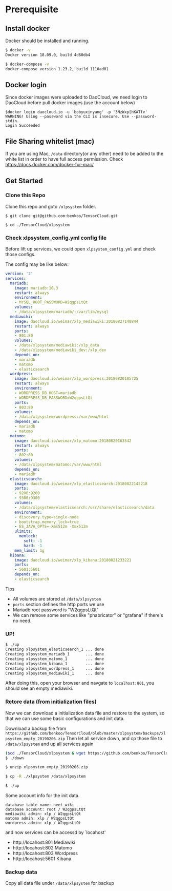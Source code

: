 # Prerequisite
## Install docker

Docker should be installed and running.

```bash
$ docker -v
Docker version 18.09.0, build 4d60db4

$ docker-compose -v
docker-compose version 1.23.2, build 1110ad01
```

## Docker login
Since docker images were uploaded to DaoCloud, we need login to DaoCloud before pull docker images.(use the account below)

```
$docker login daocloud.io -u 'bobyuxinyang' -p '3NzWxp[hKATfv'
WARNING! Using --password via the CLI is insecure. Use --password-stdin.
Login Succeeded
```

## File Sharing whitelist (mac)
If you are using Mac, `/data` directory(or any other) need to be added to the white list in order to have full access permission.
Check https://docs.docker.com/docker-for-mac/

## Get Started

### Clone this Repo

Clone this repo and goto `/xlpsystem` folder.
```
$ git clone git@github.com:benkoo/TensorCloud.git

$ cd ./TensorCloud/xlpsystem
```

### Check xlpsystem_config.yml config file

Before lift up services, we could open `xlpsystem_config.yml` and check those configs.

The config may be like below:

```yml
version: '2'
services:
  mariadb:
    image: mariadb:10.3
    restart: always
    environment:
    - MYSQL_ROOT_PASSWORD=W2qgpsLtQt
    volumes:
    - /data/xlpsystem/mariadb/:/var/lib/mysql
  mediawiki:
    image: daocloud.io/weimar/xlp_mediawiki:20180827140844
    restart: always
    ports:
    - 801:80
    volumes:
    - /data/xlpsystem/mediawiki:/xlp_data
    - /data/xlpsystem/mediawiki_dev:/xlp_dev
    depends_on:
    - mariadb
    - matomo
    - elasticsearch
  wordpress:
    image: daocloud.io/weimar/xlp_wordpress:20180820185725
    restart: always
    environment:
    - WORDPRESS_DB_HOST=mariadb
    - WORDPRESS_DB_PASSWORD=W2qgpsLtQt
    ports:
    - 803:80
    volumes:
    - /data/xlpsystem/wordpress:/var/www/html
    depends_on:
    - mariadb
    - matomo
  matomo:
    image: daocloud.io/weimar/xlp_matomo:20180820163542
    restart: always
    ports:
    - 802:80
    volumes:
    - /data/xlpsystem/matomo:/var/www/html
    depends_on:
    - mariadb
  elasticsearch:
    image: daocloud.io/weimar/xlp_elasticsearch:20180822142218
    ports:
    - 9200:9200
    - 9300:9300
    volumes:
    - /data/xlpsystem/elasticsearch:/usr/share/elasticsearch/data
    environment:
    - discovery.type=single-node
    - bootstrap.memory_lock=true
    - ES_JAVA_OPTS=-Xms512m -Xmx512m
    ulimits:
      memlock:
        soft: -1
        hard: -1
    mem_limit: 1g
  kibana:
    image: daocloud.io/weimar/xlp_kibana:20180821233221
    ports:
    - 5601:5601
    depends_on:
    - elasticsearch
```

Tips

* All volumes are stored at `/data/xlpsystem`
* `ports` section defines the http ports we use
* Mariadb root password is "W2qgpsLtQt"
* We can remove some services like "phabricator" or "grafana" if there's no need.

### UP!

```bash
$ ./up
Creating xlpsystem_elasticsearch_1 ... done
Creating xlpsystem_mariadb_1       ... done
Creating xlpsystem_matomo_1        ... done
Creating xlpsystem_kibana_1        ... done
Creating xlpsystem_wordpress_1     ... done
Creating xlpsystem_mediawiki_1     ... done
```

After doing this, open your browser and navgate to `localhost:801`, you should see an empty mediawiki.


### Retore data (from initialization files)

Now we can download a initialization data file and restore to the system, so that we can use some basic configurations and init data.

Download a backup file from `https://github.com/benkoo/TensorCloud/blob/master/xlpsystem/backups/xlpsystem_empty_20190206.zip`
Then let all service down, and cp those file to `/data/xlpsystem` and up all services again

```bash
($cd ./TensorCloud/xlpsystem & wget https://github.com/benkoo/TensorCloud/blob/master/xlpsystem/backups/xlpsystem_empty_20190206.zip)
$ ./down

$ unzip xlpsystem_empty_20190206.zip

$ cp -R ./xlpsystem /data/xlpsystem

$ ./up
```

Some account info for the init data.

```
database table name: neet_wiki
database account: root / W2qgpsLtQt
mediawiki admin: xlp / W2qgpsLtQt
matomo admin: xlp / W2qgpsLtQt
wordpress admin: xlp / W2qgpsLtQt
```

and now services can be accessd by `locahost'

* http://locahost:801 Mediawiki
* http://locahost:802 Matomo
* http://locahost:803 Wordpress
* http://locahost:5601 Kibana


### Backup data
Copy all data file under `/data/xlpsystem` for backup

